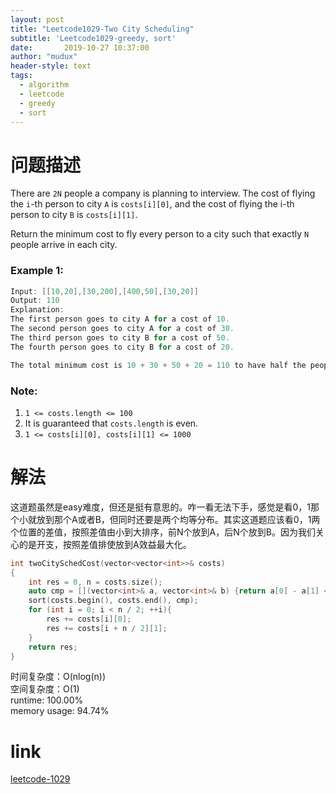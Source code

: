 ```yaml
---
layout: post
title: "Leetcode1029-Two City Scheduling"
subtitle: 'Leetcode1029-greedy, sort'
date:       2019-10-27 10:37:00
author: "mudux"
header-style: text
tags:
  - algorithm
  - leetcode
  - greedy
  - sort
---
```


# 问题描述
There are ``2N`` people a company is planning to interview. The cost of flying the ``i``-th person to city ``A`` is ``costs[i][0]``, and the cost of flying the i-th person to city ``B`` is ``costs[i][1]``.

Return the minimum cost to fly every person to a city such that exactly ``N`` people arrive in each city.
### Example 1:
```c++
Input: [[10,20],[30,200],[400,50],[30,20]]
Output: 110
Explanation: 
The first person goes to city A for a cost of 10.
The second person goes to city A for a cost of 30.
The third person goes to city B for a cost of 50.
The fourth person goes to city B for a cost of 20.

The total minimum cost is 10 + 30 + 50 + 20 = 110 to have half the people interviewing in each city.
```
### Note:
1. ``1 <= costs.length <= 100``
2. It is guaranteed that ``costs.length`` is even.
3. ``1 <= costs[i][0], costs[i][1] <= 1000``

# 解法
这道题虽然是easy难度，但还是挺有意思的。咋一看无法下手，感觉是看0，1那个小就放到那个A或者B，但同时还要是两个均等分布。其实这道题应该看0，1两个位置的差值，按照差值由小到大排序，前N个放到A，后N个放到B。因为我们关心的是开支，按照差值排使放到A效益最大化。
```c++
int twoCitySchedCost(vector<vector<int>>& costs)
{
	int res = 0, n = costs.size();
	auto cmp = [](vector<int>& a, vector<int>& b) {return a[0] - a[1] < b[0] - b[1];};
	sort(costs.begin(), costs.end(), cmp);
	for (int i = 0; i < n / 2; ++i){
		res += costs[i][0];
		res += costs[i + n / 2][1];
	}
	return res;	
}
```
时间复杂度：O(nlog(n))  
空间复杂度：O(1)  
runtime: 100.00%  
memory usage: 94.74%  

# link
[leetcode-1029](https://leetcode.com/problems/two-city-scheduling/)